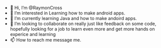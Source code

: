 - 👋 Hi, I’m @RaymonCross
- 👀 I’m interested in Learning how to make android apps.
- 🌱 I’m currently learning Java and how to make andoird apps.
- 💞️ I’m looking to collaborate on really just like feedback on some code, hopefully looking for a job to learn even more and get more hands on experice and learning
- 📫 How to reach me message me.

<!---
RaymonCross/RaymonCross is a ✨ special ✨ repository because its `README.md` (this file) appears on your GitHub profile.
You can click the Preview link to take a look at your changes.
--->
